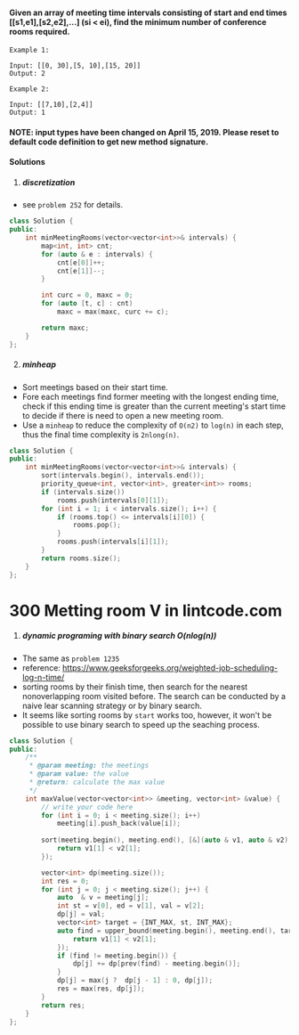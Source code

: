 #### Given an array of meeting time intervals consisting of start and end times [[s1,e1],[s2,e2],...] (si < ei), find the minimum number of conference rooms required.

```
Example 1:

Input: [[0, 30],[5, 10],[15, 20]]
Output: 2

Example 2:

Input: [[7,10],[2,4]]
Output: 1
```

#### NOTE: input types have been changed on April 15, 2019. Please reset to default code definition to get new method signature.

#### Solutions

1. ##### discretization 

- see `problem 252` for details.

```c++
class Solution {
public:
    int minMeetingRooms(vector<vector<int>>& intervals) {
        map<int, int> cnt;
        for (auto & e : intervals) {
            cnt[e[0]]++;
            cnt[e[1]]--;
        }

        int curc = 0, maxc = 0;
        for (auto [t, c] : cnt)
            maxc = max(maxc, curc += c);

        return maxc;
    }
};
```


2. ##### minheap

- Sort meetings based on their start time.
- Fore each meetings find former meeting with the longest ending time, check if this ending time is greater than the current meeting's start time to decide if there is need to open a new meeting room.
- Use a `minheap` to reduce the complexity of `O(n2)` to `log(n)` in each step, thus the final time complexity is `2nlong(n)`.

```c++
class Solution {
public:
    int minMeetingRooms(vector<vector<int>>& intervals) {
        sort(intervals.begin(), intervals.end());
        priority_queue<int, vector<int>, greater<int>> rooms;
        if (intervals.size())
            rooms.push(intervals[0][1]);
        for (int i = 1; i < intervals.size(); i++) {
            if (rooms.top() <= intervals[i][0]) {
                rooms.pop();
            }
            rooms.push(intervals[i][1]);
        }
        return rooms.size();
    }
};
```


# 300 Metting room V in lintcode.com

1. ##### dynamic programing with binary search O(nlog(n))

- The same as `problem 1235`
- reference: https://www.geeksforgeeks.org/weighted-job-scheduling-log-n-time/
- sorting rooms by their finish time, then search for the nearest nonoverlapping room visited before. The search can be conducted by a naive lear scanning strategy or by binary search.
- It seems like sorting rooms by `start` works too, however, it won't be possible to use binary search to speed up the seaching process.

```c++
class Solution {
public:
    /**
     * @param meeting: the meetings
     * @param value: the value
     * @return: calculate the max value
     */
    int maxValue(vector<vector<int>> &meeting, vector<int> &value) {
        // write your code here
        for (int i = 0; i < meeting.size(); i++)
            meeting[i].push_back(value[i]);
        
        sort(meeting.begin(), meeting.end(), [&](auto & v1, auto & v2) {
            return v1[1] < v2[1]; 
        });

        vector<int> dp(meeting.size());
        int res = 0;
        for (int j = 0; j < meeting.size(); j++) {
            auto  & v = meeting[j];
            int st = v[0], ed = v[1], val = v[2];
            dp[j] = val;
            vector<int> target = {INT_MAX, st, INT_MAX};
            auto find = upper_bound(meeting.begin(), meeting.end(), target, [&](auto & v1, auto  & v2) {
                return v1[1] < v2[1];
            });
            if (find != meeting.begin()) {
                dp[j] += dp[prev(find) - meeting.begin()];
            }
            dp[j] = max(j ?  dp[j - 1] : 0, dp[j]);
            res = max(res, dp[j]);
        }
        return res;
    }
};
```